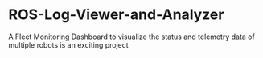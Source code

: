 # ROS-Log-Viewer-and-Analyzer
A Fleet Monitoring Dashboard to visualize the status and telemetry data of multiple robots is an exciting project

